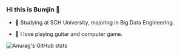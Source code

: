 ### Hi this is Bumjin 👋

- 🌱 Studying at SCH University, majoring in Big Data Engineering.

- 💬 I love playing guitar and computer game.

![Anurag's GitHub stats](https://github-readme-stats.vercel.app/api?username=jobumjin&show_icons=true&theme=radical)
<!--
**jobumjin/jobumjin** is a ✨ _special_ ✨ repository because its `README.md` (this file) appears on your GitHub profile.

Here are some ideas to get you started:

- 🔭 I’m currently working on ...
- 🌱 I’m currently learning ...
- 👯 I’m looking to collaborate on ...
- 🤔 I’m looking for help with ...
- 💬 Ask me about ...
- 📫 How to reach me: ...
- 😄 Pronouns: ...
- ⚡ Fun fact: ...
-->
